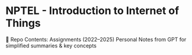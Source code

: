 # NPTEL - Introduction to Internet of Things
📌 Repo Contents:
Assignments (2022–2025) 
Personal Notes from GPT for simplified summaries & key concepts
